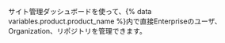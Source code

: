サイト管理ダッシュボードを使って、{% data variables.product.product_name %}内で直接Enterpriseのユーザ、Organization、リポジトリを管理できます。